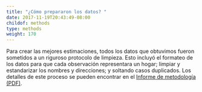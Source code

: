 ```yaml
---
title: "¿Cómo prepararon los datos? "
date: 2017-11-19T20:43:49-08:00
childof: methods
type: methods
weight: 170
---
```

Para crear las mejores estimaciones, todos los datos que obtuvimos fueron sometidos a un riguroso protocolo de limpieza. Esto incluyó el formateo de los datos para que cada observación representara un hogar; limpiar y estandarizar los nombres y direcciones; y soltando casos duplicados. Los detalles de este proceso se pueden encontrar en el <a href="#">Informe de metodología (PDF)</a>.